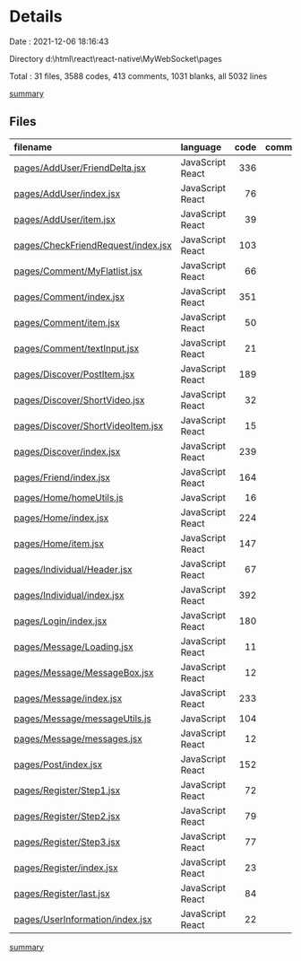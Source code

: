 # Details

Date : 2021-12-06 18:16:43

Directory d:\html\react\react-native\MyWebSocket\pages

Total : 31 files,  3588 codes, 413 comments, 1031 blanks, all 5032 lines

[summary](results.md)

## Files
| filename | language | code | comment | blank | total |
| :--- | :--- | ---: | ---: | ---: | ---: |
| [pages/AddUser/FriendDelta.jsx](/pages/AddUser/FriendDelta.jsx) | JavaScript React | 336 | 44 | 103 | 483 |
| [pages/AddUser/index.jsx](/pages/AddUser/index.jsx) | JavaScript React | 76 | 1 | 12 | 89 |
| [pages/AddUser/item.jsx](/pages/AddUser/item.jsx) | JavaScript React | 39 | 0 | 5 | 44 |
| [pages/CheckFriendRequest/index.jsx](/pages/CheckFriendRequest/index.jsx) | JavaScript React | 103 | 7 | 29 | 139 |
| [pages/Comment/MyFlatlist.jsx](/pages/Comment/MyFlatlist.jsx) | JavaScript React | 66 | 1 | 20 | 87 |
| [pages/Comment/index.jsx](/pages/Comment/index.jsx) | JavaScript React | 351 | 17 | 77 | 445 |
| [pages/Comment/item.jsx](/pages/Comment/item.jsx) | JavaScript React | 50 | 3 | 25 | 78 |
| [pages/Comment/textInput.jsx](/pages/Comment/textInput.jsx) | JavaScript React | 21 | 0 | 6 | 27 |
| [pages/Discover/PostItem.jsx](/pages/Discover/PostItem.jsx) | JavaScript React | 189 | 34 | 69 | 292 |
| [pages/Discover/ShortVideo.jsx](/pages/Discover/ShortVideo.jsx) | JavaScript React | 32 | 1 | 12 | 45 |
| [pages/Discover/ShortVideoItem.jsx](/pages/Discover/ShortVideoItem.jsx) | JavaScript React | 15 | 9 | 9 | 33 |
| [pages/Discover/index.jsx](/pages/Discover/index.jsx) | JavaScript React | 239 | 31 | 60 | 330 |
| [pages/Friend/index.jsx](/pages/Friend/index.jsx) | JavaScript React | 164 | 1 | 47 | 212 |
| [pages/Home/homeUtils.js](/pages/Home/homeUtils.js) | JavaScript | 16 | 6 | 7 | 29 |
| [pages/Home/index.jsx](/pages/Home/index.jsx) | JavaScript React | 224 | 60 | 82 | 366 |
| [pages/Home/item.jsx](/pages/Home/item.jsx) | JavaScript React | 147 | 5 | 23 | 175 |
| [pages/Individual/Header.jsx](/pages/Individual/Header.jsx) | JavaScript React | 67 | 5 | 29 | 101 |
| [pages/Individual/index.jsx](/pages/Individual/index.jsx) | JavaScript React | 392 | 18 | 68 | 478 |
| [pages/Login/index.jsx](/pages/Login/index.jsx) | JavaScript React | 180 | 17 | 53 | 250 |
| [pages/Message/Loading.jsx](/pages/Message/Loading.jsx) | JavaScript React | 11 | 1 | 4 | 16 |
| [pages/Message/MessageBox.jsx](/pages/Message/MessageBox.jsx) | JavaScript React | 12 | 0 | 5 | 17 |
| [pages/Message/index.jsx](/pages/Message/index.jsx) | JavaScript React | 233 | 53 | 80 | 366 |
| [pages/Message/messageUtils.js](/pages/Message/messageUtils.js) | JavaScript | 104 | 78 | 49 | 231 |
| [pages/Message/messages.jsx](/pages/Message/messages.jsx) | JavaScript React | 12 | 0 | 4 | 16 |
| [pages/Post/index.jsx](/pages/Post/index.jsx) | JavaScript React | 152 | 13 | 37 | 202 |
| [pages/Register/Step1.jsx](/pages/Register/Step1.jsx) | JavaScript React | 72 | 1 | 18 | 91 |
| [pages/Register/Step2.jsx](/pages/Register/Step2.jsx) | JavaScript React | 79 | 1 | 25 | 105 |
| [pages/Register/Step3.jsx](/pages/Register/Step3.jsx) | JavaScript React | 77 | 1 | 29 | 107 |
| [pages/Register/index.jsx](/pages/Register/index.jsx) | JavaScript React | 23 | 0 | 8 | 31 |
| [pages/Register/last.jsx](/pages/Register/last.jsx) | JavaScript React | 84 | 5 | 28 | 117 |
| [pages/UserInformation/index.jsx](/pages/UserInformation/index.jsx) | JavaScript React | 22 | 0 | 8 | 30 |

[summary](results.md)